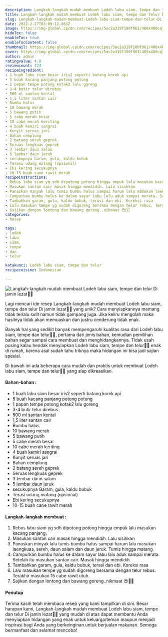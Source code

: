 ```yaml
---
description: Langkah-langkah mudah membuat Lodeh labu siam, tempe dan telur Di jamin lezat"
title: Langkah-langkah mudah membuat Lodeh labu siam, tempe dan telur Di jamin lezat
slug: Langkah-langkah-mudah-membuat-Lodeh-labu-siam-tempe-dan-telur-Di-jamin-lezat
date: 2022-2-27T03:09:12.063Z
image: https://img-global.cpcdn.com/recipes/5ac2a319f180f961/400x400cq70/photo.jpg
hideToc: false
enableToc: true
enableTocContent: false
thumbnail: https://img-global.cpcdn.com/recipes/5ac2a319f180f961/400x400cq70/photo.jpg
cover: https://img-global.cpcdn.com/recipes/5ac2a319f180f961/400x400cq70/photo.jpg
author: admin
ratingvalue: 4.8
reviewcount: 124
recipeingredient:
- 1 buah labu siam besar iris2 seperti batang korek api
- 5 buah kacang panjang potong potong
- 1 papan tempe potong kotak2 lalu goreng
- 3-4 butir telur direbus
- 500 ml santan kental
- 1,5 liter santan cair
- Bumbu halus
- 10 bawang merah
- 5 bawang putih
- 5 cabe merah besar
- 10 cabe merah keriting
- 4 buah kemiri sangrai
- Kunyit seruas jari
- Bahan cemplung
- 2 batang sereh geprek
- Seruas lengkuas geprek
- 3 lembar daun salam
- 5 lembar daun jeruk
- secukupnya Garam, gula, kaldu bubuk
- Terasi udang matang (opsional)
- Ebi kering secukupnya
- 10-15 buah cane rawit merah
recipeinstructions:
- Rebus labu siam yg sdh dipotong potong hingga empuk lalu masukan kacang panjang.
- Masukan santan cair masak hingga mendidih. Lalu sisihkan
- Panaskan minyak lalu tumis bumbu halus sampai harum lalu masukan laengkuas, sereh, daun salam dan daun jeruk. Tumis hingga matang.
- Campurkan bumbu halus ke dalam sayur labu lalu aduk sampai merata. Setelah itu masukan santan cair. Masak hingga mendidih
- Tambahkan garam, gula, kaldu bubuk, terasi dan ebi. Koreksi rasa
- Lalu masukan tempe yg sudah digoreng bersama dengan telur rebus. Terakhir masukan 15 cabe rawit utuh.
- Sajikan dengan lontong dan bawang goreng..nikmaat 😍👌🏼
categories:
- Resep

tags:
- Lodeh
- labu
- siam,
- tempe
- dan
- telur

katakunci: Lodeh labu siam, tempe dan telur
recipecuisine: Indonesian

---
```


![Langkah-langkah mudah membuat Lodeh labu siam, tempe dan telur Di jamin lezat👩‍🍳](https://img-global.cpcdn.com/recipes/5ac2a319f180f961/400x400cq70/photo.jpg)

Lagi mencari ide resep Langkah-langkah mudah membuat Lodeh labu siam, tempe dan telur Di jamin lezat👩‍🍳 yang unik? Cara menyiapkannya memang tidak terlalu sulit namun tidak gampang juga. Jika keliru mengolah maka hasilnya tidak akan memuaskan dan justru cenderung tidak enak.

Banyak hal yang sedikit banyak mempengaruhi kualitas rasa dari Lodeh labu siam, tempe dan telur👩‍🍳, pertama dari jenis bahan, kemudian pemilihan bahan segar sampai cara membuat dan menghidangkannya. Tidak usah pusing kalau hendak menyiapkan Lodeh labu siam, tempe dan telur👩‍🍳 enak di rumah, karena asal sudah tahu triknya maka hidangan ini bisa jadi sajian spesial.

Di bawah ini ada beberapa cara mudah dan praktis untuk membuat Lodeh labu siam, tempe dan telur👩‍🍳 yang siap dikreasikan.

<!--inarticleads1-->

#### Bahan-bahan :

- 1 buah labu siam besar iris2 seperti batang korek api
- 5 buah kacang panjang potong potong
- 1 papan tempe potong kotak2 lalu goreng
- 3-4 butir telur direbus
- 500 ml santan kental
- 1,5 liter santan cair
- Bumbu halus
- 10 bawang merah
- 5 bawang putih
- 5 cabe merah besar
- 10 cabe merah keriting
- 4 buah kemiri sangrai
- Kunyit seruas jari
- Bahan cemplung
- 2 batang sereh geprek
- Seruas lengkuas geprek
- 3 lembar daun salam
- 5 lembar daun jeruk
- secukupnya Garam, gula, kaldu bubuk
- Terasi udang matang (opsional)
- Ebi kering secukupnya
- 10-15 buah cane rawit merah

<!--inarticleads2-->

#### Langkah-langkah membuat :

1. Rebus labu siam yg sdh dipotong potong hingga empuk lalu masukan kacang panjang.
1. Masukan santan cair masak hingga mendidih. Lalu sisihkan
1. Panaskan minyak lalu tumis bumbu halus sampai harum lalu masukan laengkuas, sereh, daun salam dan daun jeruk. Tumis hingga matang.
1. Campurkan bumbu halus ke dalam sayur labu lalu aduk sampai merata. Setelah itu masukan santan cair. Masak hingga mendidih
1. Tambahkan garam, gula, kaldu bubuk, terasi dan ebi. Koreksi rasa
1. Lalu masukan tempe yg sudah digoreng bersama dengan telur rebus. Terakhir masukan 15 cabe rawit utuh.
1. Sajikan dengan lontong dan bawang goreng..nikmaat 😍👌🏼

#### Penutup

Terima kasih telah membaca resep yang kami tampilkan di sini. Besar harapan kami, Langkah-langkah mudah membuat Lodeh labu siam, tempe dan telur Di jamin lezat👩‍🍳 yang mudah di atas dapat membantu Anda menyiapkan hidangan yang enak untuk keluarga/teman maupun menjadi inspirasi bagi Anda yang berkeinginan untuk berjualan makanan. Semoga bermanfaat dan selamat mencoba!